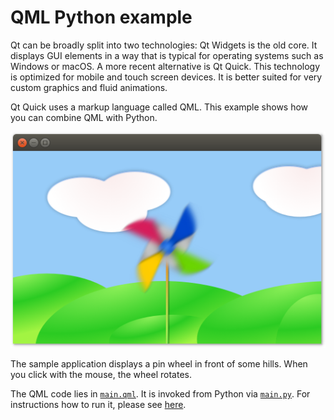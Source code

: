# QML Python example

Qt can be broadly split into two technologies: Qt Widgets is the old core. It displays GUI elements in a way that is typical for operating systems such as Windows or macOS. A more recent alternative is Qt Quick. This technology is optimized for mobile and touch screen devices. It is better suited for very custom graphics and fluid animations.

Qt Quick uses a markup language called QML. This example shows how you can combine QML with Python.

<p align="center"><img src="qml-python-example.png" alt="QML Python Example"></p>

The sample application displays a pin wheel in front of some hills. When you click with the mouse, the wheel rotates.

The QML code lies in [`main.qml`](main.qml). It is invoked from Python via [`main.py`](main.py). For instructions how to run it, please see [here](https://github.com/1mh/pyqt-examples#running-the-examples).